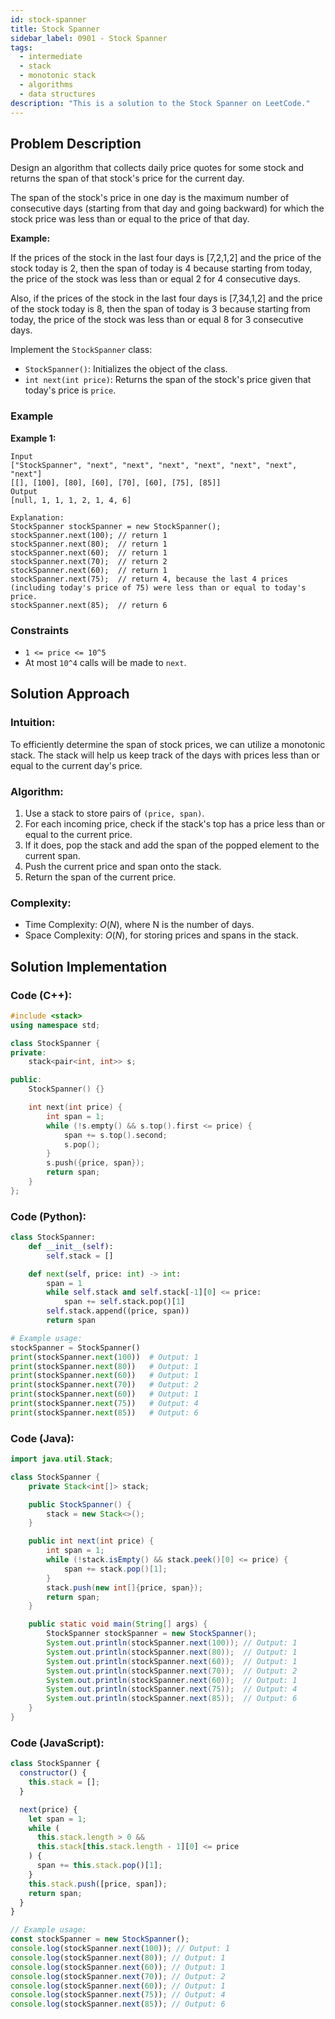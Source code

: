 ```yaml
---
id: stock-spanner
title: Stock Spanner
sidebar_label: 0901 - Stock Spanner
tags:
  - intermediate
  - stack
  - monotonic stack
  - algorithms
  - data structures
description: "This is a solution to the Stock Spanner on LeetCode."
---
```


## Problem Description

Design an algorithm that collects daily price quotes for some stock and returns the span of that stock's price for the current day.

The span of the stock's price in one day is the maximum number of consecutive days (starting from that day and going backward) for which the stock price was less than or equal to the price of that day.

**Example:**

If the prices of the stock in the last four days is [7,2,1,2] and the price of the stock today is 2, then the span of today is 4 because starting from today, the price of the stock was less than or equal 2 for 4 consecutive days.

Also, if the prices of the stock in the last four days is [7,34,1,2] and the price of the stock today is 8, then the span of today is 3 because starting from today, the price of the stock was less than or equal 8 for 3 consecutive days.

Implement the `StockSpanner` class:

- `StockSpanner()`: Initializes the object of the class.
- `int next(int price)`: Returns the span of the stock's price given that today's price is `price`.

### Example

**Example 1:**

```
Input
["StockSpanner", "next", "next", "next", "next", "next", "next", "next"]
[[], [100], [80], [60], [70], [60], [75], [85]]
Output
[null, 1, 1, 1, 2, 1, 4, 6]

Explanation:
StockSpanner stockSpanner = new StockSpanner();
stockSpanner.next(100); // return 1
stockSpanner.next(80);  // return 1
stockSpanner.next(60);  // return 1
stockSpanner.next(70);  // return 2
stockSpanner.next(60);  // return 1
stockSpanner.next(75);  // return 4, because the last 4 prices (including today's price of 75) were less than or equal to today's price.
stockSpanner.next(85);  // return 6
```

### Constraints

- `1 <= price <= 10^5`
- At most `10^4` calls will be made to `next`.

## Solution Approach

### Intuition:

To efficiently determine the span of stock prices, we can utilize a monotonic stack. The stack will help us keep track of the days with prices less than or equal to the current day's price.

### Algorithm:

1. Use a stack to store pairs of `(price, span)`.
2. For each incoming price, check if the stack's top has a price less than or equal to the current price.
3. If it does, pop the stack and add the span of the popped element to the current span.
4. Push the current price and span onto the stack.
5. Return the span of the current price.

### Complexity:

- Time Complexity: $O(N)$, where N is the number of days.
- Space Complexity: $O(N)$, for storing prices and spans in the stack.

## Solution Implementation

### Code (C++):

```cpp
#include <stack>
using namespace std;

class StockSpanner {
private:
    stack<pair<int, int>> s;

public:
    StockSpanner() {}

    int next(int price) {
        int span = 1;
        while (!s.empty() && s.top().first <= price) {
            span += s.top().second;
            s.pop();
        }
        s.push({price, span});
        return span;
    }
};
```

### Code (Python):

```python
class StockSpanner:
    def __init__(self):
        self.stack = []

    def next(self, price: int) -> int:
        span = 1
        while self.stack and self.stack[-1][0] <= price:
            span += self.stack.pop()[1]
        self.stack.append((price, span))
        return span

# Example usage:
stockSpanner = StockSpanner()
print(stockSpanner.next(100))  # Output: 1
print(stockSpanner.next(80))   # Output: 1
print(stockSpanner.next(60))   # Output: 1
print(stockSpanner.next(70))   # Output: 2
print(stockSpanner.next(60))   # Output: 1
print(stockSpanner.next(75))   # Output: 4
print(stockSpanner.next(85))   # Output: 6
```

### Code (Java):

```java
import java.util.Stack;

class StockSpanner {
    private Stack<int[]> stack;

    public StockSpanner() {
        stack = new Stack<>();
    }

    public int next(int price) {
        int span = 1;
        while (!stack.isEmpty() && stack.peek()[0] <= price) {
            span += stack.pop()[1];
        }
        stack.push(new int[]{price, span});
        return span;
    }

    public static void main(String[] args) {
        StockSpanner stockSpanner = new StockSpanner();
        System.out.println(stockSpanner.next(100)); // Output: 1
        System.out.println(stockSpanner.next(80));  // Output: 1
        System.out.println(stockSpanner.next(60));  // Output: 1
        System.out.println(stockSpanner.next(70));  // Output: 2
        System.out.println(stockSpanner.next(60));  // Output: 1
        System.out.println(stockSpanner.next(75));  // Output: 4
        System.out.println(stockSpanner.next(85));  // Output: 6
    }
}
```

### Code (JavaScript):

```javascript
class StockSpanner {
  constructor() {
    this.stack = [];
  }

  next(price) {
    let span = 1;
    while (
      this.stack.length > 0 &&
      this.stack[this.stack.length - 1][0] <= price
    ) {
      span += this.stack.pop()[1];
    }
    this.stack.push([price, span]);
    return span;
  }
}

// Example usage:
const stockSpanner = new StockSpanner();
console.log(stockSpanner.next(100)); // Output: 1
console.log(stockSpanner.next(80)); // Output: 1
console.log(stockSpanner.next(60)); // Output: 1
console.log(stockSpanner.next(70)); // Output: 2
console.log(stockSpanner.next(60)); // Output: 1
console.log(stockSpanner.next(75)); // Output: 4
console.log(stockSpanner.next(85)); // Output: 6
```
